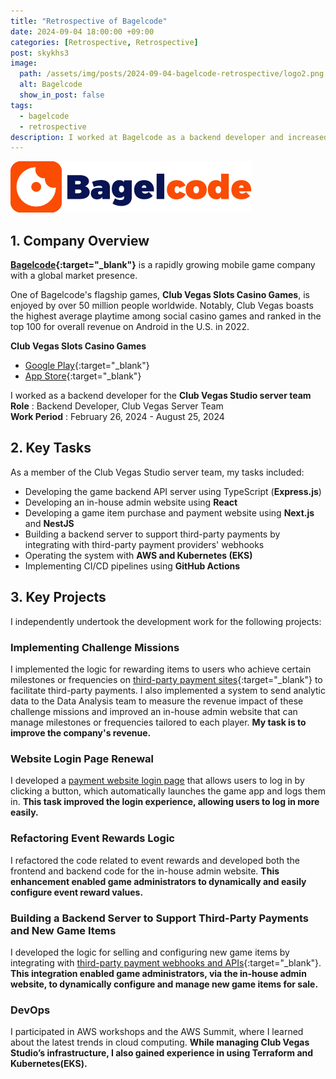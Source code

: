 ```yaml
---
title: "Retrospective of Bagelcode"
date: 2024-09-04 18:00:00 +09:00
categories: [Retrospective, Retrospective]
post: skykhs3
image:
  path: /assets/img/posts/2024-09-04-bagelcode-retrospective/logo2.png
  alt: Bagelcode
  show_in_post: false
tags:
  - bagelcode
  - retrospective
description: I worked at Bagelcode as a backend developer and increased Bagelcode's revenue through my tasks.
---
```


<div markdown="1">
<img src="/assets/img/posts/2024-09-04-bagelcode-retrospective/logo.png" alt="logo"/>

## 1. Company Overview

**[Bagelcode](https://www.bagelcode.com/en/){:target="_blank"}** is a rapidly growing mobile game company with a global market presence.

 One of Bagelcode's flagship games, **Club Vegas Slots Casino Games**, is enjoyed by over 50 million people worldwide. Notably, Club Vegas boasts the highest average playtime among social casino games and ranked in the top 100 for overall revenue on Android in the U.S. in 2022.

**Club Vegas Slots Casino Games**
- [Google Play](https://play.google.com/store/apps/details?id=com.bagelcode.slots1){:target="_blank"}
- [App Store](https://apps.apple.com/us/app/club-vegas-slots-casino-games/id1201054588){:target="_blank"}

I worked as a backend developer for the **Club Vegas Studio server team**<br/>
**Role** : Backend Developer, Club Vegas Server Team<br/>
**Work Period** : February 26, 2024 - August 25, 2024<br/>

## 2. Key Tasks
As a member of the Club Vegas Studio server team, my tasks included:
- Developing the game backend API server using TypeScript (**Express.js**)
- Developing an in-house admin website using **React**
- Developing a game item purchase and payment website using **Next.js** and **NestJS**
- Building a backend server to support third-party payments by integrating with third-party payment providers' webhooks
- Operating the system with **AWS and Kubernetes (EKS)**
- Implementing CI/CD pipelines using **GitHub Actions**

## 3. Key Projects
I independently undertook the development work for the following projects:

### Implementing Challenge Missions
I implemented the logic for rewarding items to users who achieve certain milestones or frequencies on [third-party payment sites](https://store.clubvegasslots.com/){:target="_blank"} to facilitate third-party payments. I also implemented a system to send analytic data to the Data Analysis team to measure the revenue impact of these challenge missions and improved an in-house admin website that can manage milestones or frequencies tailored to each player. **My task is to improve the company's revenue.**

### Website Login Page Renewal
I developed a [payment website login page](https://playclubvegas.com/) that allows users to log in by clicking a button, which automatically launches the game app and logs them in. **This task improved the login experience, allowing users to log in more easily.**

### Refactoring Event Rewards Logic
I refactored the code related to event rewards and developed both the frontend and backend code for the in-house admin website. **This enhancement enabled game administrators to dynamically and easily configure event reward values.**

### Building a Backend Server to Support Third-Party Payments and New Game Items
I developed the logic for selling and configuring new game items by integrating with [third-party payment webhooks and APIs](https://developers.appcharge.com/reference/getting-started-with-appcharge-api){:target="_blank"}. **This integration enabled game administrators, via the in-house admin website, to dynamically configure and manage new game items for sale.**

### DevOps
I participated in AWS workshops and the AWS Summit, where I learned about the latest trends in cloud computing. **While managing Club Vegas Studio’s infrastructure, I also gained experience in using Terraform and Kubernetes(EKS).**

</div>